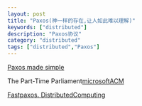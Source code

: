 ```yaml
---
layout: post
title: "Paxos(神一样的存在,让人如此难以理解)"
keywords: ["distributed"]
description: "Paxos协议"
category: "distributed"
tags: ["distributed","Paxos"]
---
```

[Paxos made simple]()

The Part-Time Parliament[microsoft](http://research.microsoft.com/en-us/um/people/lamport/pubs/lamport-paxos.pdf)[ACM](http://dl.acm.org/citation.cfm?id=279229)

[Fastpaxos. DistributedComputing]()
